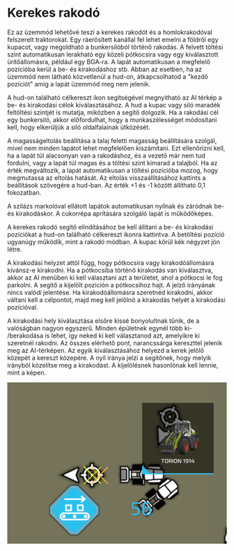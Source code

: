 # Kerekes rakodó


Ez az üzemmód lehetővé teszi a kerekes rakodót és a homlokrakodóval felszerelt traktorokat.
Egy ráerősített kanállal fel lehet emelni a földről egy kupacot, vagy megoldható a bunkersilóból történő rakodás.
A felvett töltési szint automatikusan lerakható egy közeli pótkocsira vagy egy kiválasztott ürítőállomásra, például egy BGA-ra.
A lapát automatikusan a megfelelő pozícióba kerül a be- és kirakodáshoz stb.
Abban az esetben, ha az üzemmód nem látható közvetlenül a hud-on, átkapcsolhatod a "kezdő pozíciót" amíg a lapát üzemmód meg nem jelenik.

A hud-on található célkereszt ikon segítségével megnyitható az AI térkép a be- és kirakodási célok kiválasztásához.
A hud a kupac vagy siló maradék feltöltési szintjét is mutatja, miközben a segítő dolgozik.
Ha a rakodási cél egy bunkersiló, akkor előfordulhat, hogy a munkaszélességet módosítani kell, hogy elkerüljük a siló oldalfalainak ütközését.

A magasságeltolás beállítása a talaj feletti magasság beállítására szolgál, mivel nem minden lapátot lehet megfelelően kiszámítani.
Ezt ellenőrizni kell, ha a lapát túl alacsonyan van a rakodáshoz, és a vezető már nem tud fordulni, vagy a lapát túl magas és a töltési szint kimarad a talajból.
Ha az érték megváltozik, a lapát automatikusan a töltési pozícióba mozog, hogy megmutassa az eltolás hatását.
Az eltolás visszaállításához kattints a beállítások szövegére a hud-ban. Az érték +1 és -1 között állítható 0,1 fokozatban.

A szilázs markolóval ellátott lapátok automatikusan nyílnak és záródnak be- és kirakodáskor.
A cukorrépa aprítására szolgáló lapát is működőképes.



A kerekes rakodó segítő elindításához be kell állítani a be- és kirakodási pozíciókat a hud-on található célkereszt ikonra kattintva.
A betöltési pozíció ugyanúgy működik, mint a rakodó módban. A kupac körül kék négyzet jön létre.

A kirakodási helyzet attól függ, hogy pótkocsira vagy kirakodóállomásra kívánsz-e kirakodni.
Ha a pótkocsiba történő kirakodás van kiválasztva, akkor az AI menüben ki kell választani azt a területet, ahol a pótkocsi le fog parkolni.
A segítő a kijelölt pozición a pótkocsihoz hajt. A jelző irányának nincs valódi jelentése.
Ha kirakodóállomásra szeretnéd kirakodni, akkor váltani kell a célpontot, majd meg kell jelölnö a kirakodás helyét a kirakodási pozícióval.



A kirakodási hely kiválasztása elsőre kissé bonyolultnak tűnik, de a valóságban nagyon egyszerű.
Minden épületnek egynél több ki- /berakodása is lehet, így neked ki kell választanod azt, amelyikre ki szeretnél rakodni.
Az összes elérhető pont, narancssárga kereszttel jelenik meg az AI-térképen.
Az egyik kiválasztásához helyezd a kerek jelölő közepét a kereszt közepére.
A nyíl iránya jelzi a segítőnek, hogy melyik irányból közelítse meg a kirakodást.
A kijelölésnek hasonlónak kell lennie, mint a képen.


![Image](assets/images/shovelloadertrigger_0_0_830_610.png)

